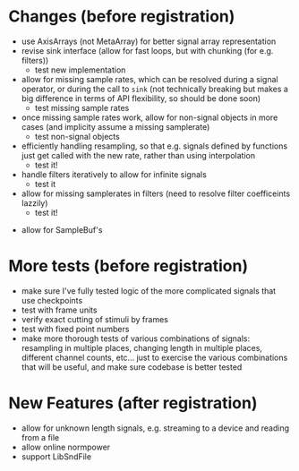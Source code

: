 # Changes (before registration)
+ use AxisArrays (not MetaArray) for better signal array representation
+ revise sink interface (allow for fast loops, but with chunking (for e.g. filters))
    - test new implementation
+ allow for missing sample rates, which can be resolved during
a signal operator, or during the call to `sink` (not technically breaking
but makes a big difference in terms of API flexibility, so should be done soon)
    - test missing sample rates
+ once missing sample rates work, allow for non-signal objects in more cases (and implicity assume a missing samplerate)
    - test non-signal objects
+ efficiently handling resampling, so that e.g. signals defined by functions
    just get called with the new rate, rather than using interpolation
    - test it!
+ handle filters iteratively to allow for infinite signals
    - test it
+ allow for missing samplerates in filters (need to resolve
    filter coefficeints lazzily)
    - test it!
- allow for SampleBuf's

# More tests (before registration)
- make sure I've fully tested logic of the more complicated
  signals that use checkpoints
- test with frame units 
- verify exact cutting of stimuli by frames
- test with fixed point numbers
- make more thorough tests of various combinations of signals: resampling
in multiple places, changing length in multiple places, different channel
counts, etc... just to exercise the various combinations that will
be useful, and make sure codebase is better tested

# New Features (after registration)
- allow for unknown length signals, e.g. streaming to a device
    and reading from a file
- allow online normpower
- support LibSndFile
